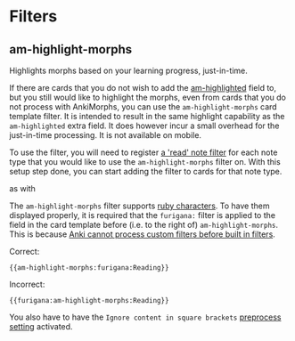 # Filters

## am-highlight-morphs

Highlights morphs based on your learning progress, just-in-time.

If there are cards that you do not wish to add the
[am-highlighted](../setup/settings/extra-fields.md#using-am-highlighted) field to, but you still would like to
highlight the morphs, even from cards that you do not process with AnkiMorphs, you can use the `am-highlight-morphs`
card template filter. It is intended to result in the same highlight capability as the
`am-highlighted` extra field. It does however incur a small overhead for the just-in-time processing. It is not
available on mobile.

To use the filter, you will need to register [a 'read' note filter](note-filter.md#read--modify) for each note type
that you would like to use the `am-highlight-morphs` filter on. With this setup step done, you can start adding the
filter to cards for that note type.

as with

The `am-highlight-morphs` filter supports
[ruby characters](https://docs.ankiweb.net/templates/fields.html#ruby-characters). To have them displayed properly,
it is required that the `furigana:` filter is applied to the field in the card template before (i.e. to the right of)
`am-highlight-morphs`. This is because
[Anki cannot process custom filters before built in filters](https://github.com/ankicommunity/anki-desktop/blob/main/rslib/src/template_filters.rs#L22-L24).

Correct:

```text
{{am-highlight-morphs:furigana:Reading}}
```

Incorrect:

```text
{{furigana:am-highlight-morphs:Reading}}
```

You also have to have the `Ignore content in square brackets` [preprocess setting](preprocess.md) activated.
